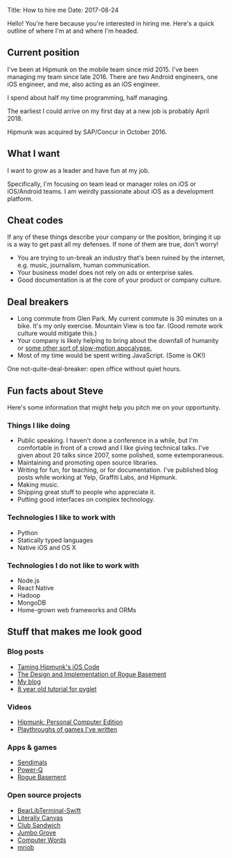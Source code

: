 Title: How to hire me
Date: 2017-08-24

Hello! You're here because you're interested in hiring me. Here's a quick
outline of where I'm at and where I'm headed.

## Current position

I've been at Hipmunk on the mobile team since mid 2015. I've been managing my
team since late 2016. There are two Android engineers, one iOS engineer, and
me, also acting as an iOS engineer.

I spend about half my time programming, half managing.

The earliest I could arrive on my first day at a new job is probably
April 2018.

Hipmunk was acquired by SAP/Concur in October 2016.

## What I want

I want to grow as a leader and have fun at my job.

Specifically, I'm focusing on team lead or manager roles on iOS or iOS/Android
teams. I am weirdly passionate about iOS as a development platform.

## Cheat codes

If any of these things describe your company or the position, bringing it up
is a way to get past all my defenses. If none of them are true, don't worry!

* You are trying to un-break an industry that's been ruined by the internet,
  e.g. music, journalism, human communication.
* Your business model does not rely on ads or enterprise sales.
* Good documentation is at the core of your product or company culture.

## Deal breakers

* Long commute from Glen Park. My current commute is 30 minutes on a bike. It's
  my only exercise. Mountain View is too far. (Good remote work culture would
  mitigate this.) 
* Your company is likely helping to bring about the downfall of humanity or
  [some other sort of slow-motion apocalypse.](https://io9.gizmodo.com/william-gibson-on-the-apocalypse-america-and-the-peri-1656659382)
* Most of my time would be spent writing JavaScript. (Some is OK!)
 
One not-quite-deal-breaker: open office without quiet hours.

## Fun facts about Steve

Here's some information that might help you pitch me on your opportunity.

### Things I like doing

* Public speaking. I haven't done a conference in a while, but I'm comfortable
  in front of a crowd and I like giving technical talks. I've given about
  20 talks since 2007, some polished, some extemporaneous.
* Maintaining and promoting open source libraries.
* Writing for fun, for teaching, or for documentation. I've published blog posts
  while working at Yelp, Graffiti Labs, and Hipmunk.
* Making music.
* Shipping great stuff to people who appreciate it.
* Putting good interfaces on complex technology.

### Technologies I like to work with

* Python
* Statically typed languages
* Native iOS and OS X

### Technologies I do not like to work with

* Node.js
* React Native
* Hadoop
* MongoDB
* Home-grown web frameworks and ORMs

## Stuff that makes me look good

### Blog posts

* [Taming Hipmunk's iOS Code](https://hipmunk.github.io/posts/2016/Aug/19/taming-hipmunks-ios-code/)
* [The Design and Implementation of Rogue Basement](http://steveasleep.com/the-design-and-implementation-of-rogue-basement.html)
* [My blog](http://steveasleep.com)
* [8 year old tutorial for pyglet](http://steveasleep.com/pyglettutorial.html)

### Videos

* [Hipmunk: Personal Computer Edition](https://www.youtube.com/watch?v=K2uabZl4awY)
* [Playthroughs of games I've written](https://www.youtube.com/watch?v=X1HYYvUmCuc&list=PLuzdytAQSpVhAcXaNDciDRAOnku_mX75Q)

### Apps & games

* [Sendimals](http://sendimals.com/)
* [Power-Q](https://itunes.apple.com/us/app/power-q/id1278699114?mt=8)
* [Rogue Basement](https://ldjam.com/events/ludum-dare/38/rogue-basement)

### Open source projects

* [BearLibTerminal-Swift](http://steveasleep.com/BearLibTerminal-Swift)
* [Literally Canvas](http://literallycanvas.com)
* [Club Sandwich](http://steveasleep.com/clubsandwich)
* [Jumbo Grove](http://steveasleep.com/jumbogrove)
* [Computer Words](http://steveasleep.com/computerwords)
* [mrjob](https://mrjob.readthedocs.io)